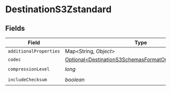 # DestinationS3Zstandard


## Fields

| Field                                                                                                                          | Type                                                                                                                           | Required                                                                                                                       | Description                                                                                                                    |
| ------------------------------------------------------------------------------------------------------------------------------ | ------------------------------------------------------------------------------------------------------------------------------ | ------------------------------------------------------------------------------------------------------------------------------ | ------------------------------------------------------------------------------------------------------------------------------ |
| `additionalProperties`                                                                                                         | Map\<String, *Object*>                                                                                                         | :heavy_minus_sign:                                                                                                             | N/A                                                                                                                            |
| `codec`                                                                                                                        | [Optional\<DestinationS3SchemasFormatOutputFormat3Codec>](../../models/shared/DestinationS3SchemasFormatOutputFormat3Codec.md) | :heavy_minus_sign:                                                                                                             | N/A                                                                                                                            |
| `compressionLevel`                                                                                                             | *long*                                                                                                                         | :heavy_check_mark:                                                                                                             | N/A                                                                                                                            |
| `includeChecksum`                                                                                                              | *boolean*                                                                                                                      | :heavy_check_mark:                                                                                                             | N/A                                                                                                                            |
